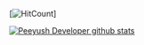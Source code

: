 [![HitCount](http://hits.dwyl.com/jarvisbotsavage/fcvirus.svg)]

[![Peeyush Developer github stats](https://github-readme-stats.vercel.app/api?username=jarvisbotsavage)](https://github.com/jarvisbotsavage/github-readme-stats)
